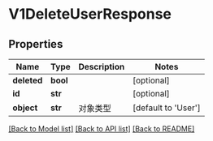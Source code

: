 # V1DeleteUserResponse

## Properties
Name | Type | Description | Notes
------------ | ------------- | ------------- | -------------
**deleted** | **bool** |  | [optional] 
**id** | **str** |  | [optional] 
**object** | **str** | 对象类型 | [default to 'User']

[[Back to Model list]](../README.md#documentation-for-models) [[Back to API list]](../README.md#documentation-for-api-endpoints) [[Back to README]](../README.md)


